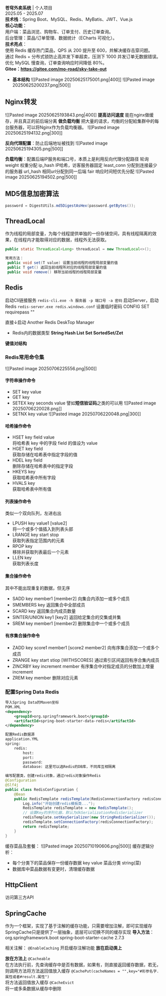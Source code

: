 **苍穹外卖系统** | 个人项目  
2025.05 - 2025.07  
**技术栈**：Spring Boot、MySQL、Redis、MyBatis、JWT、Vue.js  
**核心功能**：  
  用户端：菜品浏览、购物车、订单支付、历史订单查询。  
  后台管理：菜品/订单管理、数据统计（ECharts 可视化）。  
**技术亮点**：  
  使用 Redis 缓存热门菜品，QPS 从 200 提升至 600，并解决缓存击穿问题。  
  通过 Redis + 分布式锁防止高并发下单超卖，压测下 1000 并发订单无数据错误。  
  优化 MySQL 慢查询，订单查询响应时间降低 80%。  
**Gitee：https://gitee.com/mo-road/sky-take-out**

-  **基本结构**
![[Pasted image 20250625175001.png|400]]
![[Pasted image 20250625200237.png|500]]
## **Nginx转发** 
![[Pasted image 20250625193843.png|400]]
    **提高访问速度**
        能在nginx做缓存，并且真正的前后端分离
    **做负载均衡**
        把大量的请求，均衡的分配給集群中的每台服务器，可以将Nginx作为负载均衡器。
        ![[Pasted image 20250625194132.png|300]]

**反向代理配置**：防止后端地址被找到
![[Pasted image 20250625194305.png|500]]


**负载均衡**：配置后端IP服务和端口号，本质上是利用反向代理分配路径
    轮询
    weight  权重分配
    ip_hash  IP哈希，访客服务器固定
    least_conn  分配到连接最少的服务器
    url_hash  相同url分配到同一后端
    fair  响应时间短优先分配
![[Pasted image 20250625194502.png|500]]

## **MD5信息加密算法**
```Java
password = DigestUtils.md5DigestAsHex(password.getBytes());
```
## **ThreadLocal**
 作为线程的局部变量，为每个线程提供单独的一份存储空间，具有线程隔离的效果，在线程内才能取得对应的数据，线程外无法获取。
 ```java
 public static ThreadLocal<Long> threadLocal = new ThreadLocal<>();
 
 常用方法：
  public void set(T value) 设置当前线程的线程局部变量的值
  public T get() 返回当前线程所对应的线程局部变量的值
  public void remove() 移除当前线程的线程局部变量
```


## **Redis**
启动Cli链接服务
`redis-cli.exe -h 服务器 -p 端口号 -a 密码`
启动Server，启动Redis
 `redis-server.exe redis.windows.conf`
设置临时密码
 CONFIG SET requirepass ""
 
直接↓启动
Another Redis DeskTop Manager


- Redis内的数据类型
  **String Hash List Set SortedSet/Zet**

**键值对结构**
### Redis常用命令集
  ![[Pasted image 20250706225556.png|500]]
  

#### 字符串操作命令
  - SET key value
  - GET key
  - SETEX key seconds value
    譬如**短信验证码**之类的可以用
    ![[Pasted image 20250706220028.png]]
  - SETNX key value
    ![[Pasted image 20250706220048.png|300]]
  
#### 哈希操作命令
  - HSET key field value     
    将哈希表 key 中的字段 field 的值设为 value  
  - HGET key field           
    获取存储在哈希表中指定字段的值  
  - HDEL key field           
    删除存储在哈希表中的指定字段  
  - HKEYS key               
    获取哈希表中所有字段  
  - HVALS key               
    获取哈希表中所有值  
  
#### 列表操作命令
  类似一个双向队列，左进右出
  -  LPUSH key value1 \[value2\]     
    将一个或多个值插入到列表头部  
-  LRANGE key start stop         
    获取列表指定范围内的元素  
-  RPOP key                      
    移除并获取列表最后一个元素  
-  LLEN key                      
    获取列表长度  

#### 集合操作命令
其中不能出现重复的数据，但无序
 - SADD key member1 \[member2\]
    向集合内添加一或多个成员
 - SMEMBERS key 
    返回集合中全部成员
 - SCARD key
    返回集合内成员数量
 - SINTER/UNION key1 \[key2\]
    返回给定集合的交集或并集
 - SREM key member1 \[member2\]
    删除集合中一个或多个成员

#### 有序集合操作命令
 - ZADD key score1 member1 \[score2 member2\]
    向有序集合添加一个或多个成员
 - ZRANGE key start stiop \[WITHSCORES\]
    通过索引区间返回有序合集内成员
 - ZINCRBY key increment member
    有序集合中对指定成员的分数加上增量increment
 - ZREM key member
    删除对应元素
  
### 配置Spring Data Redis
```XML
导入Spring Data的Maven坐标
POM.XML
<dependency>
    <groupId>org.springframework.boot</groupId>
    <artifactId>spring-boot-starter-data-redis</artifactId>
</dependency>

配置Redis数据源
application.YML
spring:
    redis:
        host:
        port:
        password:
        database: 这里可以选Redis的DB库，不同库互相隔离
```
```JAVA
编写配置类，创建redis对象，通过redis对象操作Redis
@Configuration
@Slf4j
public class RedisConfiguration {
    @Bean
    public RedisTemplate redisTemplate(RedisConnectionFactory redisConnectionFactory){
        Log.info("开始创建redis模板类...");
        RedisTemplate redisTemplate = new RedisTemplate();
        // 设置Key的序列化器，默认为dkSerializationRedisSerializer
        redisTemplate.setKeySerializer(new StringRedisSerializer());
        redisTemplate.setConnectionFactory(redisConnectionFactory);
        return redisTemplate;
    }
}
```

缓存菜品及套餐：
![[Pasted image 20250710190606.png|500]]
缓存逻辑分析：
 - 每个分类下的菜品保存一份缓存数据
   key                  value
   菜品分类        string(菜)
 - 数据库中菜品数据有变更时，清理缓存数据

## **HttpClient**
访问第三方API

## **SpringCache**
 作为一个框架，实现了基于注解的缓存功能，只需要增加注解，即可实现缓存
 SpringCache只是提供了一层抽象，底层可以切换不同的缓存实现
 **导入方法**：
<dependency>
    <groupId>org.springframework.boot</groupId>
    <artifactId>spring-boot-starter-cache</artifactId>
    <version>2.7.3</version>
</dependency>

相关注解：
`@EnableCaching` 
 开启缓存注解功能  **放在启动类上**

**放在方法上**
`@Cacheable`    
 在方法执行前，先查询缓存中是否有数据，如果有，则直接返回缓存数据，若无，则调用方法将方法返回值放入缓存
`@CachePut(cacheNames = "",key="#形参名字.属性或者#result.属性")`     
 将方法返回值放入缓存
`@CacheEvict`   
 将一或多条数据从缓存中删除

